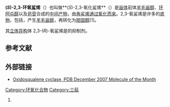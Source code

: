 **(*S*)-2,3-环氧鲨烯**（）也叫做**(*S*)-2,3-氧化鲨烯**（）是[甾体](../Page/甾体.md "wikilink")前体[羊毛甾醇](../Page/羊毛甾醇.md "wikilink")、[环阿屯醇](../Page/环阿屯醇.md "wikilink")以及[皂苷](../Page/皂苷.md "wikilink")合成的[中间产物](https://zh.wikipedia.org/wiki/中间产物 "wikilink")，由[角鲨烯通过](https://zh.wikipedia.org/wiki/角鲨烯 "wikilink")[氧化而来](https://zh.wikipedia.org/wiki/氧化 "wikilink")。2,3-氧鲨烯是许多的[底物](https://zh.wikipedia.org/wiki/酶底物_\(生物学\) "wikilink")，包括，产生[羊毛甾醇](../Page/羊毛甾醇.md "wikilink")，再转化为[胆固醇](https://zh.wikipedia.org/wiki/胆固醇 "wikilink")\[1\]。

其[立体异构](../Page/立体异构.md "wikilink")体 2,3-(*R*)-氧鲨烯是的抑制剂。

## 参考文献

<references/>

## 外部链接

  - [Oxidosqualene cyclase, PDB December 2007 Molecule of the Month](https://dx.doi.org/10.2210/rcsb_pdb/mom_2007_12)

[Category:环氧化合物](https://zh.wikipedia.org/wiki/Category:环氧化合物 "wikilink") [Category:三萜](https://zh.wikipedia.org/wiki/Category:三萜 "wikilink")

1.